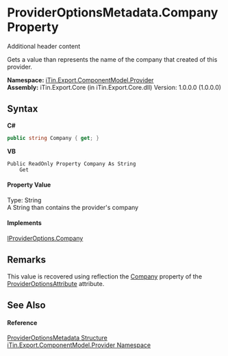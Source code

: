 # ProviderOptionsMetadata.Company Property 
Additional header content 

Gets a value than represents the name of the company that created of this provider.

**Namespace:**&nbsp;<a href="N_iTin_Export_ComponentModel_Provider">iTin.Export.ComponentModel.Provider</a><br />**Assembly:**&nbsp;iTin.Export.Core (in iTin.Export.Core.dll) Version: 1.0.0.0 (1.0.0.0)

## Syntax

**C#**<br />
``` C#
public string Company { get; }
```

**VB**<br />
``` VB
Public ReadOnly Property Company As String
	Get
```


#### Property Value
Type: String<br />A String than contains the provider's company

#### Implements
<a href="P_iTin_Export_ComponentModel_Provider_IProviderOptions_Company">IProviderOptions.Company</a><br />

## Remarks
This value is recovered using reflection the <a href="P_iTin_Export_ComponentModel_Provider_ProviderOptionsAttribute_Company">Company</a> property of the <a href="T_iTin_Export_ComponentModel_Provider_ProviderOptionsAttribute">ProviderOptionsAttribute</a> attribute.

## See Also


#### Reference
<a href="T_iTin_Export_ComponentModel_Provider_ProviderOptionsMetadata">ProviderOptionsMetadata Structure</a><br /><a href="N_iTin_Export_ComponentModel_Provider">iTin.Export.ComponentModel.Provider Namespace</a><br />